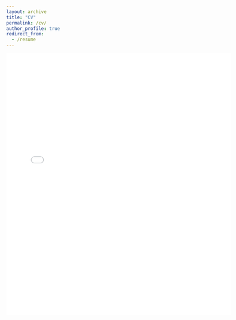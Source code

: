 ```yaml
---
layout: archive
title: "CV"
permalink: /cv/
author_profile: true
redirect_from:
  - /resume
---
```


<embed src="{{.BASE_PATH }}/files/GaneshGorti_CV_121421.pdf" width="600" height="700" type='application/pdf'>


